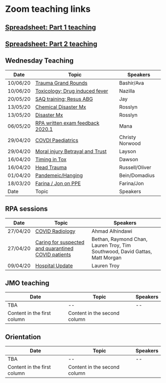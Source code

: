 # Zoom teaching links

## [Spreadsheet: Part 1 teaching](https://docs.google.com/spreadsheets/d/1QzdH5ysRr1CZkQIUNfmFuSL7tgNfgXzzlHTgmEAJtKU/edit?usp=sharing)

## [Spreadsheet: Part 2 teaching](https://docs.google.com/spreadsheets/d/1jnWn7syC7M4RzhP0wiuecrviSwpLbUPcHT-4eKX4Y-I/edit?usp=sharing)

## Wednesday Teaching

Date | Topic | Speakers
------------ | ------------- |-----------------
10/06/20 | [Trauma Grand Rounds](https://youtu.be/iHJc5E_4GE8) | Bashir/Ava
10/06/20 | [Toxicology; Drug induced fever](https://youtu.be/e-fFRzmrqK0) | Nazilla
20/05/20 | [SAQ training; Resus ABG](https://youtu.be/ClyGLvxFQik) | Jay
13/05/20 | [Chemical Disaster Mx](https://youtu.be/LKpNYbK_tiw) | Rosslyn
13/05/20 | [Disaster Mx](https://youtu.be/fE37M2WPI8I) | Rosslyn
06/05/20 | [RPA written exam feedback 2020.1](https://youtu.be/SR7SAFHCtk4) | Mana
29/04/20 |[COVDI Paediatrics](https://youtu.be/7klhEATBGGM) | Christy Norwood
29/04/20 |[Moral injury Betrayal and Trust](https://youtu.be/05-FXlH2nwc) | Layson
16/04/20 | [Timing in Tox](https://youtu.be/lvwX4i58F_8) | Dawson
16/04/20 | [Head Trauma](https://youtu.be/mRKu9hRiTZY) | Russell/Oliver
01/04/20 | [Pandemeic/Hanging](https://youtu.be/bbzI07mA4tQ) | Bein/Domadius
18/03/20 | [Farina / Jon on PPE](https://youtu.be/pXlwkuETwwc) | Farina/Jon
Date | Topic | Speakers




## RPA sessions

Date | Topic | Speakers
------------ | ------------- |-----------------
27/04/20 | [COVID Radiology](https://youtu.be/p_2OZN_NCBw) | Ahmad Alhindawi
27/04/20 | [Caring for suspected and quarantined COVID patients](https://youtu.be/unQE3hk4Kns) | Bethan, Raymond Chan, Lauren Troy, Tim Southwood, David Gattas, Matt Morgan
09/04/20 | [Hospital Update](https://youtu.be/u9ppr0dKokM)| Lauren Troy


## JMO teaching

Date | Topic | Speakers
------------ | ------------- |-----------------
TBA| -- | --
Content in the first column | Content in the second column |

## Orientation

Date | Topic | Speakers
------------ | ------------- |-----------------
TBA| -- | --
Content in the first column | Content in the second column |
